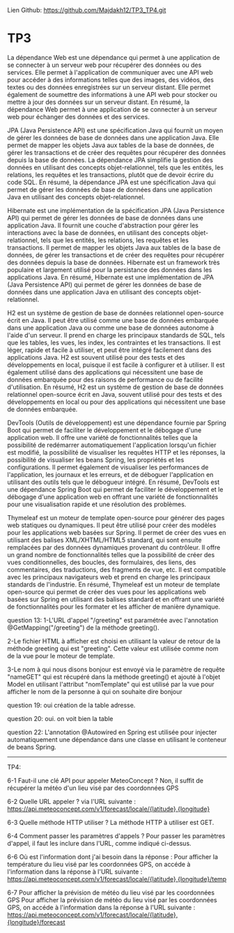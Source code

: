 Lien Github: https://github.com/Majdakh12/TP3_TP4.git

# TP3
La dépendance Web est une dépendance qui permet à une application de se connecter à un serveur web pour récupérer des données ou des services. Elle permet à l'application de communiquer avec une API web pour accéder à des informations telles que des images, des vidéos, des textes ou des données enregistrées sur un serveur distant. Elle permet également de soumettre des informations à une API web pour stocker ou mettre à jour des données sur un serveur distant. En résumé, la dépendance Web permet à une application de se connecter à un serveur web pour échanger des données et des services.

JPA (Java Persistence API) est une spécification Java qui fournit un moyen de gérer les données de base de données dans une application Java. Elle permet de mapper les objets Java aux tables de la base de données, de gérer les transactions et de créer des requêtes pour récupérer des données depuis la base de données. La dépendance JPA simplifie la gestion des données en utilisant des concepts objet-relationnel, tels que les entités, les relations, les requêtes et les transactions, plutôt que de devoir écrire du code SQL. En résumé, la dépendance JPA est une spécification Java qui permet de gérer les données de base de données dans une application Java en utilisant des concepts objet-relationnel.

Hibernate est une implémentation de la spécification JPA (Java Persistence API) qui permet de gérer les données de base de données dans une application Java. Il fournit une couche d'abstraction pour gérer les interactions avec la base de données, en utilisant des concepts objet-relationnel, tels que les entités, les relations, les requêtes et les transactions. Il permet de mapper les objets Java aux tables de la base de données, de gérer les transactions et de créer des requêtes pour récupérer des données depuis la base de données. Hibernate est un framework très populaire et largement utilisé pour la persistance des données dans les applications Java. En résumé, Hibernate est une implémentation de JPA (Java Persistence API) qui permet de gérer les données de base de données dans une application Java en utilisant des concepts objet-relationnel.

H2 est un système de gestion de base de données relationnel open-source écrit en Java. Il peut être utilisé comme une base de données embarquée dans une application Java ou comme une base de données autonome à l'aide d'un serveur. Il prend en charge les principaux standards de SQL, tels que les tables, les vues, les index, les contraintes et les transactions. Il est léger, rapide et facile à utiliser, et peut être intégré facilement dans des applications Java. H2 est souvent utilisé pour des tests et des développements en local, puisque il est facile à configurer et à utiliser. Il est également utilisé dans des applications qui nécessitent une base de données embarquée pour des raisons de performance ou de facilité d'utilisation. En résumé, H2 est un système de gestion de base de données relationnel open-source écrit en Java, souvent utilisé pour des tests et des développements en local ou pour des applications qui nécessitent une base de données embarquée.

DevTools (Outils de développement) est une dépendance fournie par Spring Boot qui permet de faciliter le développement et le débogage d'une application web. Il offre une variété de fonctionnalités telles que la possibilité de redémarrer automatiquement l'application lorsqu'un fichier est modifié, la possibilité de visualiser les requêtes HTTP et les réponses, la possibilité de visualiser les beans Spring, les propriétés et les configurations. Il permet également de visualiser les performances de l'application, les journaux et les erreurs, et de déboguer l'application en utilisant des outils tels que le débogueur intégré. En résumé, DevTools est une dépendance Spring Boot qui permet de faciliter le développement et le débogage d'une application web en offrant une variété de fonctionnalités pour une visualisation rapide et une résolution des problèmes.

Thymeleaf est un moteur de template open-source pour générer des pages web statiques ou dynamiques. Il peut être utilisé pour créer des modèles pour les applications web basées sur Spring. Il permet de créer des vues en utilisant des balises XML/XHTML/HTML5 standard, qui sont ensuite remplacées par des données dynamiques provenant du contrôleur. Il offre un grand nombre de fonctionnalités telles que la possibilité de créer des vues conditionnelles, des boucles, des formulaires, des liens, des commentaires, des traductions, des fragments de vue, etc. Il est compatible avec les principaux navigateurs web et prend en charge les principaux standards de l'industrie. En résumé, Thymeleaf est un moteur de template open-source qui permet de créer des vues pour les applications web basées sur Spring en utilisant des balises standard et en offrant une variété de fonctionnalités pour les formater et les afficher de manière dynamique.

question 13:
1-L'URL d'appel "/greeting" est paramétrée avec l'annotation @GetMapping("/greeting") de la méthode greeting().

2-Le fichier HTML à afficher est choisi en utilisant la valeur de retour de la méthode greeting qui est "greeting". Cette valeur est utilisée comme nom de la vue pour le moteur de template.

3-Le nom à qui nous disons bonjour est envoyé via le paramètre de requête "nameGET" qui est récupéré dans la méthode greeting() et ajouté à l'objet Model en utilisant l'attribut "nomTemplate" qui est utilisé par la vue pour afficher le nom de la personne à qui on souhaite dire bonjour

question 19:
oui création de la table adresse.

question 20:
oui. on voit bien la table

question 22:
L'annotation @Autowired en Spring est utilisée pour injecter automatiquement une dépendance dans une classe en utilisant le conteneur de beans Spring.

---------------------------------------------------------------------------------------------
TP4:

6-1 Faut-il une clé API pour appeler MeteoConcept ?
Non, il suffit de récupérer la météo d'un lieu visé par des coordonnées GPS

6-2 Quelle URL appeler ?
via l'URL suivante : https://api.meteoconcept.com/v1/forecast/locale/{latitude},{longitude}

6-3  Quelle méthode HTTP utiliser ?
La méthode HTTP à utiliser est GET.

6-4 Comment passer les paramètres d'appels ?
Pour passer les paramètres d'appel, il faut les inclure dans l'URL, comme indiqué ci-dessus.

6-6 Où est l'information dont j'ai besoin dans la réponse :
Pour afficher la température du lieu visé par les coordonnées GPS, on accéde à l'information dans la réponse à l'URL suivante : https://api.meteoconcept.com/v1/forecast/locale/{latitude},{longitude}/temp

6-7 Pour afficher la prévision de météo du lieu visé par les coordonnées GPS
Pour afficher la prévision de météo du lieu visé par les coordonnées GPS, on accéde à l'information dans la réponse à l'URL suivante : https://api.meteoconcept.com/v1/forecast/locale/{latitude},{longitude}/forecast
